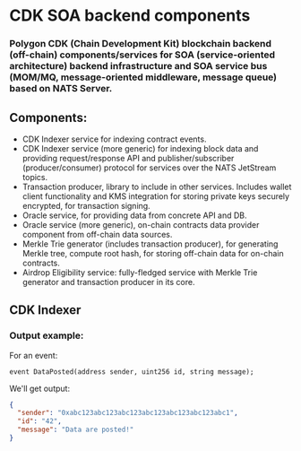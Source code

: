 # CDK SOA backend components

### Polygon CDK (Chain Development Kit) blockchain backend (off-chain) components/services for SOA (service-oriented architecture) backend infrastructure and SOA service bus (MOM/MQ, message-oriented middleware, message queue) based on NATS Server.

## Components:
 - CDK Indexer service for indexing contract events.
 - CDK Indexer service (more generic) for indexing block data and providing request/response API and publisher/subscriber (producer/consumer) protocol for services over the NATS JetStream topics.
 - Transaction producer, library to include in other services. Includes wallet client functionality and KMS integration for storing private keys securely encrypted, for transaction signing.
 - Oracle service, for providing data from concrete API and DB.
 - Oracle service (more generic), on-chain contracts data provider component from off-chain data sources.
 - Merkle Trie generator (includes transaction producer), for generating Merkle tree, compute root hash, for storing off-chain data for on-chain contracts.
 - Airdrop Eligibility service: fully-fledged service with Merkle Trie generator and transaction producer in its core.

## CDK Indexer

### Output example:

For an event:
```solidity
event DataPosted(address sender, uint256 id, string message);
```

We'll get output:
```json
{
  "sender": "0xabc123abc123abc123abc123abc123abc123abc1",
  "id": "42",
  "message": "Data are posted!"
}
```
